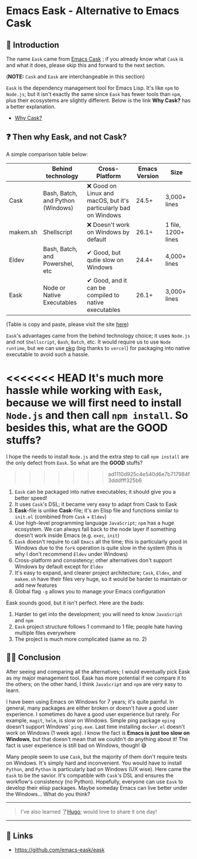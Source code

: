 # Emacs Eask - Alternative to Emacs Cask


## 🔰 Introduction

The name `Eask` came from [Emacs Cask](https://github.com/cask/cask)
; if you already know what `Cask` is and what it does, please skip this and
forward to the next section.

(**NOTE:** `Cask` and `Eask` are interchangeable in this section)

`Eask` is the dependency management tool for Emacs Lisp. It's like `npm` to
`Node.js`; but it isn't exactly the same since `Eask` has fewer tools than `npm`,
plus their ecosystems are slightly different. Below is the link **Why Cask?** has
a better explanation.

* [Why Cask?](https://cask.readthedocs.io/en/latest/guide/introduction.html#introduction-why-cask)

## ❓ Then why Eask, and not Cask?

A simple comparison table below:

|          | Behind technology                 | Cross-Platform                                                   | Emacs Version | Size                |
|----------|-----------------------------------|------------------------------------------------------------------|---------------|---------------------|
| Cask     | Bash, Batch, and Python (Windows) | ❌ Good on Linux and macOS, but it's particularly bad on Windows | 24.5+         | 3,000+ lines        |
| makem.sh | Shellscript                       | ❌ Doesn't work on Windows by default                            | 26.1+         | 1 file, 1200+ lines |
| Eldev    | Bash, Batch, and Powershel, etc   | ✔ Good, but qutie slow on Windows                                | 24.4+         | 4,000+ lines        |
| Eask     | Node or Native Executables        | ✔ Good, and it can be compiled to native executables             | 26.1+         | 3,000+ lines        |

(Table is copy and paste, please visit the site [here](https://emacs-eask.github.io/#-comparisons))

`Eask`'s advantages came from the behind technology choice; it uses `Node.js` and
not `Shellscript`, `Bash`, `Batch`, etc. It would require us to use `Node runtime`,
but we can use [pkg](https://www.npmjs.com/package/pkg) (big thanks to `vercel`) for
packaging into native executable to avoid such a hassle.

<<<<<<< HEAD
It's much more hassle while working with `Eask`, because we will first need to install
`Node.js` and then call `npm install`. So besides this, what are the **GOOD** stuffs?
=======
I hope the needs to install `Node.js` and the extra step to call `npm install`
are the only defect from `Eask`. So what are the **GOOD** stuffs?
>>>>>>> ad1110d925c4e540d6e7b717984f3dddfff325b6

1. `Eask` can be packaged into native executables; it should give you a better speed!
2. It uses `Cask`'s DSL; it became very easy to adapt from Cask to Eask
3. **Eask**-file is unlike **Cask**-file; it's an Elisp file and functions similar to
`init.el` (combined from `Cask` + `Eldev`)
4. Use high-level programming language `JavaScript`; `npm` has a huge ecosystem. We
can always fall back to the node layer if something doesn't work inside Emacs (e.g.
`exec`, `init`)
5. `Eask` doesn't require to call `Emacs` all the time; this is particularly good
in Windows due to the `fork` operation is quite slow in the system (this is why
I don't recommend `Eldev` under Windows)
6. Cross-platform and consistency; other alternatives don't support Windows by
default except for `Eldev`
7. It's easy to expand, and clearer project architecture; `Cask`, `Eldev`, and
`makem.sh` have their files very huge, so it would be harder to maintain or add new
features
8. Global flag `-g` allows you to manage your Emacs configuration

Eask sounds good, but it isn't perfect. Here are the bads:

1. Harder to get into the development; you will need to know `JavaScript` and `npm`
2. `Eask` project structure follows 1 command to 1 file; people hate having multiple
files everywhere
3. The project is much more complicated (same as no. 2)

## 🧙‍♂️ Conclusion

After seeing and comparing all the alternatives; I would eventually pick Eask as my
major management tool. Eask has more potential if we compare it to the others; on the
other hand, I think `JavaScript` and `npm` are very easy to learn.

I have been using Emacs on Windows for 7 years; it's quite painful. In general,
many packages are either broken or doesn't have a good user experience. I sometimes
do have a good user experience but rarely. For example, `magit`, `helm`, is slow
on Windows. Simple ping package `eping` doesn't support Windows' `ping.exe`. Last
time installing  `docker.el` doesn't work on Windows (1 week ago). I know the fact is
**Emacs is just too slow on Windows**, but that doesn't mean that we couldn't do
anything about it! The fact is user experience is still bad on Windows, though! 😅

Many people seem to use `Cask`, but the majority of them don't require tests on Windows.
It's simply hard and inconvenient. You would have to install `Python`, and `Python`
is particularly bad on Windows (UX wise). Here came the `Eask` to be the savior.
It's compatible with `Cask`'s DSL and ensures the workflow's consistency (no Python).
Hopefully, everyone can use `Eask` to develop their elisp packages. Maybe someday
Emacs can live better under the Windows... What do you think?

---

> I've also learned 了[Hugo](https://gohugo.io/); would love to share
it one day!

---

## 🔗 Links

* https://github.com/emacs-eask/eask

